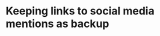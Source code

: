 
# Keeping links to social media mentions as backup

<!-- Media section
<iframe src="https://www.facebook.com/plugins/post.php?href=https%3A%2F%2Fwww.facebook.com%2FGoogleDeveloperGroupMumbai%2Fposts%2F1313794508739368%3A0&width=500" width="500" height="560" style="border:none;overflow:hidden" scrolling="no" frameborder="0" allowTransparency="true" allow="encrypted-media"></iframe>
<iframe src="https://www.facebook.com/plugins/post.php?href=https%3A%2F%2Fwww.facebook.com%2Fvigourfest%2Fphotos%2Fa.667101336643597.1073741826.475065742513825%2F667103239976740%2F%3Ftype%3D3&width=500" width="500" height="430" style="border:none;overflow:hidden" scrolling="no" frameborder="0" allowTransparency="true" allow="encrypted-media"></iframe>
<iframe src="https://www.facebook.com/plugins/post.php?href=https%3A%2F%2Fwww.facebook.com%2FVidyalankar.VSIT%2Fphotos%2Fa.10153320570046492%2F10153320570196492%2F%3Ftype%3D3&show_text=true&width=500" width="500" height="375" style="border:none;overflow:hidden" scrolling="no" frameborder="0" allowfullscreen="true" allow="autoplay; clipboard-write; encrypted-media; picture-in-picture; web-share"></iframe>
end Media section -->

